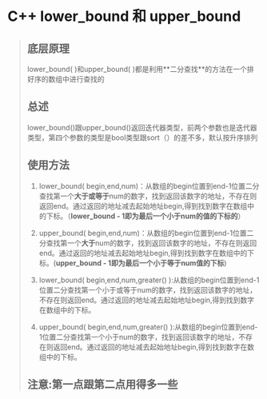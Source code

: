# C++ lower_bound 和 upper_bound

><h2>底层原理</h2>
>lower_bound( )和upper_bound( )都是利用**二分查找**的方法在一个排好序的数组中进行查找的
>
><h2>总述</h2>
>
>lower_bound()跟upper_bound()返回迭代器类型，前两个参数也是迭代器类型，第四个参数的类型是bool类型跟sort（）的差不多，默认按升序排列
>
><h2>使用方法</h2>
>
>1. lower_bound( begin,end,num)：从数组的begin位置到end-1位置二分查找第一个**大于或等于**num的数字，找到返回该数字的地址，不存在则返回end。通过返回的地址减去起始地址begin,得到找到数字在数组中的下标。（**lower_bound - 1即为最后一个小于num的值的下标的**）
>
>2. upper_bound( begin,end,num)：从数组的begin位置到end-1位置二分查找第一个**大于**num的数字，找到返回该数字的地址，不存在则返回end。通过返回的地址减去起始地址begin,得到找到数字在数组中的下标。(**upper_bound - 1即为最后一个小于等于num值的下标**)
>
>3. lower_bound( begin,end,num,greater() ):从数组的begin位置到end-1位置二分查找第一个小于或等于num的数字，找到返回该数字的地址，不存在则返回end。通过返回的地址减去起始地址begin,得到找到数字在数组中的下标。
>
>4. upper_bound( begin,end,num,greater() ):从数组的begin位置到end-1位置二分查找第一个小于num的数字，找到返回该数字的地址，不存在则返回end。通过返回的地址减去起始地址begin,得到找到数字在数组中的下标。
>
><h2>注意:第一点跟第二点用得多一些</h2>
>
>